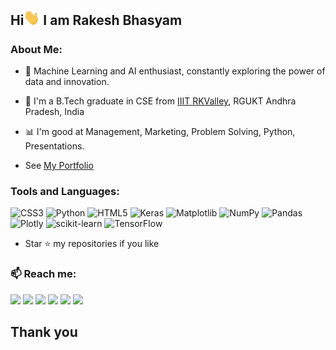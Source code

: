 ## Hi<img src="https://raw.githubusercontent.com/ABSphreak/ABSphreak/master/gifs/Hi.gif" width="26px"> I am Rakesh Bhasyam

<!--

 -->
### About Me:
- 🤖 Machine Learning and AI enthusiast, constantly exploring the power of data and innovation.
- 🌱 I'm a B.Tech graduate in CSE from <a href="https://rguktrkv.ac.in/">IIIT RKValley</a>, RGUKT Andhra Pradesh, India
- 📊 I'm good at Management, Marketing, Problem Solving, Python, Presentations.

- See <a href="https://rakeshbhasyam.github.io/">My Portfolio</a>
### Tools and Languages:
![CSS3](https://img.shields.io/badge/css3-%231572B6.svg?style=for-the-badge&logo=css3&logoColor=white) ![Python](https://img.shields.io/badge/python-3670A0?style=for-the-badge&logo=python&logoColor=ffdd54) ![HTML5](https://img.shields.io/badge/html5-%23E34F26.svg?style=for-the-badge&logo=html5&logoColor=white) ![Keras](https://img.shields.io/badge/Keras-%23D00000.svg?style=for-the-badge&logo=Keras&logoColor=white) ![Matplotlib](https://img.shields.io/badge/Matplotlib-%23ffffff.svg?style=for-the-badge&logo=Matplotlib&logoColor=black) ![NumPy](https://img.shields.io/badge/numpy-%23013243.svg?style=for-the-badge&logo=numpy&logoColor=white) ![Pandas](https://img.shields.io/badge/pandas-%23150458.svg?style=for-the-badge&logo=pandas&logoColor=white) ![Plotly](https://img.shields.io/badge/Plotly-%233F4F75.svg?style=for-the-badge&logo=plotly&logoColor=white) ![scikit-learn](https://img.shields.io/badge/scikit--learn-%23F7931E.svg?style=for-the-badge&logo=scikit-learn&logoColor=white) ![TensorFlow](https://img.shields.io/badge/TensorFlow-%23FF6F00.svg?style=for-the-badge&logo=TensorFlow&logoColor=white)

- Star ⭐ my repositories if you like

### 📫 Reach me:
<a href="https://www.linkedin.com/in/rakeshbhasyam08/"><img src="https://github.com/samarsreddy/samarsreddy/blob/master/assets/linkedin.png" width="30" /></a>
<a href="https://www.github.com/rakeshbhasyam/"><img src="https://github.com/samarsreddy/samarsreddy/blob/master/assets/github-logo.png" width="30" /></a>
<a href="https://www.facebook.com/rockyrakesh.bhasyam"><img src="https://github.com/samarsreddy/samarsreddy/blob/master/assets/facebook.png" width="30" /></a>
<a href="https://x.com/BhasyamRakesh"><img src="https://github.com/samarsreddy/samarsreddy/blob/master/assets/twitter.png" width="30" /></a>
<a href="https://www.instagram.com/rakesh_bhasyam/"><img src="https://github.com/samarsreddy/samarsreddy/blob/master/assets/instagram.png" width="30" /></a>
<a href="https://medium.com/@rakesh998544"><img src="https://github.com/samarsreddy/samarsreddy/blob/master/assets/medim.jpeg" width="34" /></a>

## Thank you

